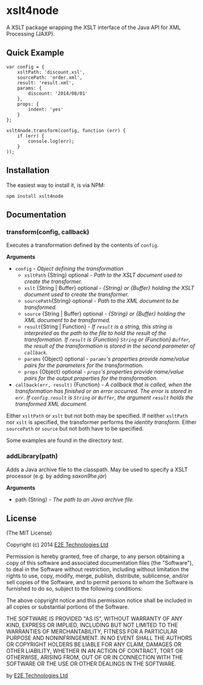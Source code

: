 # xslt4node

A XSLT package wrapping the XSLT interface of the Java API for XML Processing (JAXP).

## Quick Example

    var config = {
        xsltPath: 'discount.xsl',
        sourcePath: 'order.xml',
        result: 'result.xml',
        params: {
            discount: '2014/08/01'
        },
        props: {
            indent: 'yes'
        }
    };

    xslt4node.transform(config, function (err) {
        if (err) {
            console.log(err);
        }
    ));

## Installation

The easiest way to install it, is via NPM:

    npm install xslt4node

## Documentation

### transform(config, callback)

Executes a transformation defined by the contents of `config`.

__Arguments__

* `config` - _Object defining the transformation_
    * `xsltPath` {String} optional - _Path to the XSLT document used to create the transformer._
    * `xslt` {String | Buffer} optional - _{String} or {Buffer} holding the XSLT document used to create the transformer._
    * `sourcePath`{String} optional - _Path to the XML document to be transformed._
    * `source` {String | Buffer} optional - _{String} or {Buffer} holding the XML document to be transformed._
    * `result`{String | Function} - _If `result` is a string, this string is interpreted as the path to the file to hold the result of the transformation._
                                    _If `result` is {Function} `String` or {Function} `Buffer`, the result of the transformation is stored in the second parameter of `callback`._
    * `params` {Object} optional - _`params`'s properties provide name/value pairs for the parameters for the transformation._
    * `props` {Object} optional - _`props`'s properties provide name/value pairs for the output properties for the transformation._
* `callback(err, result)` {Function} - _A callback that is called, when the transformation has finished or an error occurred. The error is stored in `err`. If `config.result` is `String` or `Buffer`, the argument `result` holds the transformed XML document._

Either `xsltPath` or `xslt` but not both may be specified. If neither `xsltPath` nor `xslt` is specified, the transformer performs
the _identity transform_. Either `sourcePath` or `source` but not both have to be specified.

Some examples are found in the directory _test_.

### addLibrary(path)

Adds a Java archive file to the classpath. May be used to specify a XSLT processor (e.g. by adding _saxon9he.jar_)

__Arguments__

* path {String} - _The path to an Java archive file._

## License

(The MIT License)

Copyright (c) 2014 [E2E Technologies Ltd](http://www.e2ebridge.com)

Permission is hereby granted, free of charge, to any person obtaining a copy
of this software and associated documentation files (the "Software"), to deal
in the Software without restriction, including without limitation the rights
to use, copy, modify, merge, publish, distribute, sublicense, and/or sell
copies of the Software, and to permit persons to whom the Software is
furnished to do so, subject to the following conditions:

The above copyright notice and this permission notice shall be included in
all copies or substantial portions of the Software.

THE SOFTWARE IS PROVIDED "AS IS", WITHOUT WARRANTY OF ANY KIND, EXPRESS OR
IMPLIED, INCLUDING BUT NOT LIMITED TO THE WARRANTIES OF MERCHANTABILITY,
FITNESS FOR A PARTICULAR PURPOSE AND NONINFRINGEMENT. IN NO EVENT SHALL THE
AUTHORS OR COPYRIGHT HOLDERS BE LIABLE FOR ANY CLAIM, DAMAGES OR OTHER
LIABILITY, WHETHER IN AN ACTION OF CONTRACT, TORT OR OTHERWISE, ARISING FROM,
OUT OF OR IN CONNECTION WITH THE SOFTWARE OR THE USE OR OTHER DEALINGS IN
THE SOFTWARE.

by [E2E Technologies Ltd](http://www.e2ebridge.com)

